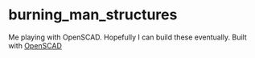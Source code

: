 burning_man_structures
======================

Me playing with OpenSCAD. Hopefully I can build these eventually.
Built with [OpenSCAD](http://www.openscad.org/)
